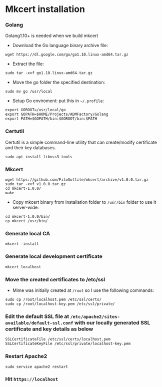 # Mkcert installation

### Golang
Golang1.10+ is needed when we build mkcert
- Download the Go language binary archive file:
```
wget https://dl.google.com/go/go1.10.linux-amd64.tar.gz
```
- Extract the file:
```
sudo tar -xvf go1.10.linux-amd64.tar.gz
```
- Move the go folder the specified destination:
```
sudo mv go /usr/local
```
- Setup Go enviroment: put this in `~/.profile`:
```
export GOROOT=/usr/local/go
export GOPATH=$HOME/Projects/ADMFactory/Golang
export PATH=$GOPATH/bin:$GOROOT/bin:$PATH
```

### Certutil
Certutil is a simple command-line utility that can create/modify certificate and their key databases.
```
sudo apt install libnss3-tools
```

### Mkcert
```
wget https://github.com/FiloSottile/mkcert/archive/v1.0.0.tar.gz
sudo tar -xvf v1.0.0.tar.gz
cd mkcert-1.0.0/
make
```
- Copy mkcert binary from installation folder to `/usr/bin` folder to use it server-wide:
```
cd mkcert-1.0.0/bin/
cp mkcert /usr/bin/
```

### Generate local CA
```
mkcert -install
```

### Generate local development certificate
```
mkcert localhost
```

### Move the created certificates to /etc/ssl
- Mime was initially created at `/root` so I use the following commands:
```
sudo cp /root/localhost.pem /etc/ssl/certs/
sudo cp /root/localhost-key.pem /etc/ssl/private/
```

### Edit the default SSL file at `/etc/apache2/sites-available/default-ssl.conf` with our locally generated SSL certificate and key details as below
```
SSLCertificateFile /etc/ssl/certs/localhost.pem
SSLCertificateKeyFile /etc/ssl/private/localhost-key.pem
```

### Restart Apache2
```
sudo service apache2 restart
```

### Hit `https://localhost`
